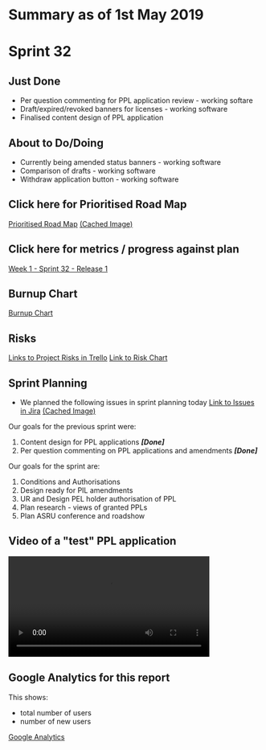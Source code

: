 # Summary as of 1st May 2019

# Sprint 32

## Just Done
* Per question commenting for PPL application review - working softare
* Draft/expired/revoked banners for licenses - working software 
* Finalised content design of PPL application

## About to Do/Doing
* Currently being amended status banners - working software
* Comparison of drafts - working software
* Withdraw application button - working software

## Click here for Prioritised Road Map
[Prioritised Road Map](https://trello.com/b/p7x9hbPV/prioritised-roadmap)    [\(Cached Image\)](graphs/ASLRoadMap01052019.jpg)

## Click here for metrics / progress against plan
[Week 1 - Sprint 32 - Release 1](graphs/progress01052019.png)

## Burnup Chart

[Burnup Chart](burnup01052019.md)

## Risks
[Links to Project Risks in Trello](https://trello.com/b/VuFuCL7t/risk-register-and-kpis-asl-delivery) 
[Link to Risk Chart](graphs/risk01052019.png)

## Sprint Planning
* We planned the following issues in sprint planning today [Link to Issues in Jira](https://jira.digital.homeoffice.gov.uk/secure/RapidBoard.jspa?rapidView=261)    [\(Cached Image\)](graphs/sprint01052019.png)

Our goals for the previous sprint were:
1. Content design for PPL applications
***[Done]***
2. Per question commenting on PPL applications and amendments
***[Done]***

Our goals for the sprint are:
1. Conditions and Authorisations 
2. Design ready for PIL amendments
3. UR and Design PEL holder authorisation of PPL
4. Plan research - views of granted PPLs 
5. Plan ASRU conference and roadshow

## Video of a "test" PPL application
<video controls width="400">
    <source src="graphs/ApplyForaAPil.mp4"
            type="video/mp4">

    Sorry, your browser doesn't support embedded videos.
</video> 

## Google Analytics for this report

This shows:
* total number of users
* number of new users

[Google Analytics](graphs/GA01052019.jpg)

